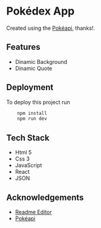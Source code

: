 # Pokédex App

Created using the [Pokéapi](https://pokeapi.co/), thanks!.

## Features

- Dinamic Background
- Dinamic Quote

## Deployment

To deploy this project run

```bash
    npm install
    npm run dev
```

## Tech Stack

- Html 5
- Css 3
- JavaScript
- React
- JSON

## Acknowledgements

- [Readme Editor](https://readme.so/es)
- [Pokéapi](https://pokeapi.co/)
